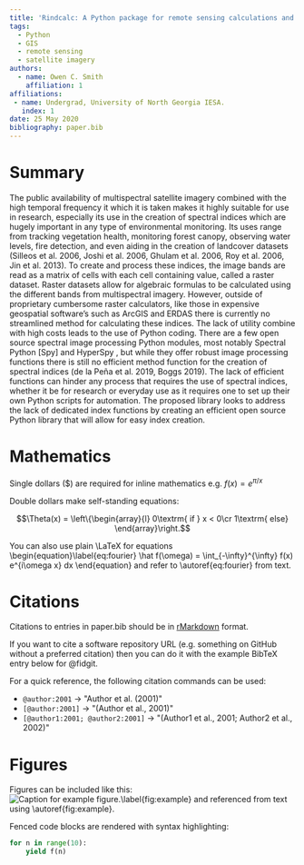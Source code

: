```yaml
---
title: 'Rindcalc: A Python package for remote sensing calculations and manipulation.'
tags:
  - Python
  - GIS
  - remote sensing
  - satellite imagery
authors:
  - name: Owen C. Smith
    affiliation: 1
affiliations:
 - name: Undergrad, University of North Georgia IESA.
   index: 1
date: 25 May 2020
bibliography: paper.bib
---
```


# Summary 
The public availability of multispectral satellite imagery combined with the high temporal frequency it which it is taken makes it highly suitable for use in research, especially its use in the creation of spectral indices which are hugely important in any type of environmental monitoring.
Its uses range from tracking vegetation health, monitoring forest canopy, observing water levels, fire detection, and even aiding in the creation of landcover datasets (Silleos et al. 2006, Joshi et al. 2006, Ghulam et al. 2006, Roy et al. 2006, Jin et al. 2013).
To create and process these indices, the image bands are read as a matrix of cells with each cell containing value, called a raster dataset.
Raster datasets allow for algebraic formulas to be calculated using the different bands from multispectral imagery.
 However, outside of proprietary cumbersome raster calculators, like those in expensive geospatial software’s such as ArcGIS and ERDAS there is currently no streamlined method for calculating these indices.
 The lack of utility combine with high costs leads to the use of Python coding.
 There are a few open source spectral image processing Python modules, most notably Spectral Python [Spy] and HyperSpy , but while they offer robust image processing functions there is still no efficient method function for the creation of spectral indices (de la Peña et al. 2019, Boggs 2019).
 The lack of efficient functions can hinder any process that requires the use of spectral indices, whether it be for research or everyday use as it requires one to set up their own Python scripts for automation. 
The proposed library looks to address the lack of dedicated index functions by creating an efficient open source Python library that will allow for easy index creation. 


# Mathematics

Single dollars ($) are required for inline mathematics e.g. $f(x) = e^{\pi/x}$

Double dollars make self-standing equations:

$$\Theta(x) = \left\{\begin{array}{l}
0\textrm{ if } x < 0\cr
1\textrm{ else}
\end{array}\right.$$

You can also use plain \LaTeX for equations
\begin{equation}\label{eq:fourier}
\hat f(\omega) = \int_{-\infty}^{\infty} f(x) e^{i\omega x} dx
\end{equation}
and refer to \autoref{eq:fourier} from text.

# Citations

Citations to entries in paper.bib should be in
[rMarkdown](http://rmarkdown.rstudio.com/authoring_bibliographies_and_citations.html)
format.

If you want to cite a software repository URL (e.g. something on GitHub without a preferred
citation) then you can do it with the example BibTeX entry below for @fidgit.

For a quick reference, the following citation commands can be used:
- `@author:2001`  ->  "Author et al. (2001)"
- `[@author:2001]` -> "(Author et al., 2001)"
- `[@author1:2001; @author2:2001]` -> "(Author1 et al., 2001; Author2 et al., 2002)"

# Figures

Figures can be included like this:
![Caption for example figure.\label{fig:example}](figure.png)
and referenced from text using \autoref{fig:example}.

Fenced code blocks are rendered with syntax highlighting:
```python
for n in range(10):
    yield f(n)
```	
